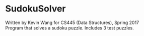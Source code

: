 # SudokuSolver
Written by Kevin Wang for CS445 (Data Structures), Spring 2017  
Program that solves a sudoku puzzle. Includes 3 test puzzles.
